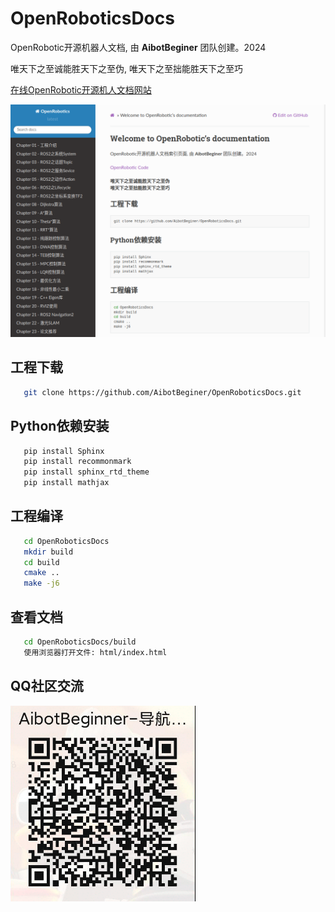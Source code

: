 # OpenRoboticsDocs

OpenRobotic开源机器人文档, 由 **AibotBeginer** 团队创建。2024

唯天下之至诚能胜天下之至伪, 
唯天下之至拙能胜天下之至巧

[在线OpenRobotic开源机人文档网站](https://openroboticsdocs.readthedocs.io/en/latest/index.html#)

<a href ="https://openroboticsdocs.readthedocs.io/en/latest/index.html"><img src="./images/documents.png"></a>




## 工程下载

```bash
   git clone https://github.com/AibotBeginer/OpenRoboticsDocs.git
```


## Python依赖安装

```bash
   pip install Sphinx
   pip install recommonmark
   pip install sphinx_rtd_theme
   pip install mathjax
```


## 工程编译

```bash
   cd OpenRoboticsDocs
   mkdir build
   cd build
   cmake ..
   make -j6
```

## 查看文档

```bash
   cd OpenRoboticsDocs/build
   使用浏览器打开文件: html/index.html
```

## QQ社区交流

![](./images/AibotBeginner-Navigtion-Talk.png)
